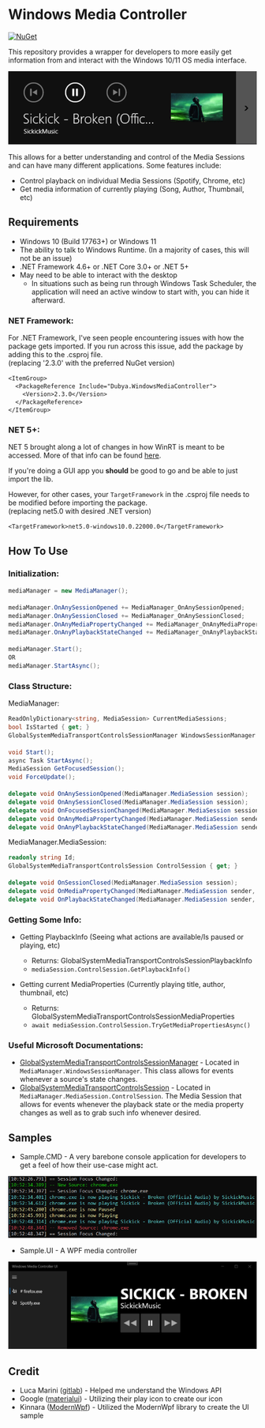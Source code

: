 # Windows Media Controller
[![NuGet](https://img.shields.io/nuget/vpre/Dubya.WindowsMediaController.svg)](https://nuget.org/packages/Dubya.WindowsMediaController)

This repository provides a wrapper for developers to more easily get information from and interact with the Windows 10/11 OS media interface. 

![Windows 10 Media Interface](https://raw.githubusercontent.com/DubyaDude/WindowsMediaController/master/docs/images/Win10.png)

This allows for a better understanding and control of the Media Sessions and can have many different applications. Some features include:
- Control playback on individual Media Sessions (Spotify, Chrome, etc)
- Get media information of currently playing (Song, Author, Thumbnail, etc)

## Requirements
- Windows 10 (Build 17763+) or Windows 11
- The ability to talk to Windows Runtime. (In a majority of cases, this will not be an issue)
- .NET Framework 4.6+ or .NET Core 3.0+ or .NET 5+
- May need to be able to interact with the desktop
  - In situations such as being run through Windows Task Scheduler, the application will need an active window to start with, you can hide it afterward.
### NET Framework:
For .NET Framework, I've seen people encountering issues with how the package gets imported. If you run across this issue, add the package by adding this to the .csproj file.
<br> (replacing '2.3.0' with the preferred NuGet version)
```csproj
<ItemGroup>
  <PackageReference Include="Dubya.WindowsMediaController">
    <Version>2.3.0</Version>
  </PackageReference>
</ItemGroup>
```
### NET 5+:
NET 5 brought along a lot of changes in how WinRT is meant to be accessed. More of that info can be found [here](https://docs.microsoft.com/en-us/windows/apps/desktop/modernize/desktop-to-uwp-enhance).

If you're doing a GUI app you **should** be good to go and be able to just import the lib.

However, for other cases, your `TargetFramework` in the .csproj file needs to be modified before importing the package.
<br> (replacing net5.0 with desired .NET version)
```csproj
<TargetFramework>net5.0-windows10.0.22000.0</TargetFramework>
```

## How To Use
### Initialization:
```csharp
mediaManager = new MediaManager();

mediaManager.OnAnySessionOpened += MediaManager_OnAnySessionOpened;
mediaManager.OnAnySessionClosed += MediaManager_OnAnySessionClosed;
mediaManager.OnAnyMediaPropertyChanged += MediaManager_OnAnyMediaPropertyChanged;
mediaManager.OnAnyPlaybackStateChanged += MediaManager_OnAnyPlaybackStateChanged;

mediaManager.Start();
OR
mediaManager.StartAsync();
```

### Class Structure:
MediaManager:
```csharp
ReadOnlyDictionary<string, MediaSession> CurrentMediaSessions;
bool IsStarted { get; }
GlobalSystemMediaTransportControlsSessionManager WindowsSessionManager { get; }

void Start();
async Task StartAsync();
MediaSession GetFocusedSession();
void ForceUpdate();

delegate void OnAnySessionOpened(MediaManager.MediaSession session);
delegate void OnAnySessionClosed(MediaManager.MediaSession session);
delegate void OnFocusedSessionChanged(MediaManager.MediaSession session);
delegate void OnAnyMediaPropertyChanged(MediaManager.MediaSession sender, GlobalSystemMediaTransportControlsSessionMediaProperties args);
delegate void OnAnyPlaybackStateChanged(MediaManager.MediaSession sender, GlobalSystemMediaTransportControlsSessionPlaybackInfo args);
```
MediaManager.MediaSession:
```csharp
readonly string Id;
GlobalSystemMediaTransportControlsSession ControlSession { get; }

delegate void OnSessionClosed(MediaManager.MediaSession session);
delegate void OnMediaPropertyChanged(MediaManager.MediaSession sender, GlobalSystemMediaTransportControlsSessionMediaProperties args);
delegate void OnPlaybackStateChanged(MediaManager.MediaSession sender, GlobalSystemMediaTransportControlsSessionPlaybackInfo args);
```

### Getting Some Info:

- Getting PlaybackInfo (Seeing what actions are available/Is paused or playing, etc)
  - Returns: GlobalSystemMediaTransportControlsSessionPlaybackInfo
  - ``mediaSession.ControlSession.GetPlaybackInfo()``

- Getting current MediaProperties (Currently playing title, author, thumbnail, etc)
  - Returns: GlobalSystemMediaTransportControlsSessionMediaProperties
  - ``await mediaSession.ControlSession.TryGetMediaPropertiesAsync()``

### Useful Microsoft Documentations:
- [GlobalSystemMediaTransportControlsSessionManager](https://docs.microsoft.com/en-us/uwp/api/windows.media.control.globalsystemmediatransportcontrolssessionmanager) - Located in `MediaManager.WindowsSessionManager`. This class allows for events whenever a source's state changes.
- [GlobalSystemMediaTransportControlsSession](https://docs.microsoft.com/en-us/uwp/api/windows.media.control.globalsystemmediatransportcontrolssession) - Located in `MediaManager.MediaSession.ControlSession`. The Media Session that allows for events whenever the playback state or the media property changes as well as to grab such info whenever desired.

  
## Samples
- Sample.CMD - A very barebone console application for developers to get a feel of how their use-case might act.

![Sample.CMD](https://raw.githubusercontent.com/DubyaDude/WindowsMediaController/master/docs/images/Sample.CMD.png)

- Sample.UI - A WPF media controller

![Sample.UI](https://raw.githubusercontent.com/DubyaDude/WindowsMediaController/master/docs/images/Sample.UI.png)


## Credit
- Luca Marini ([gitlab](https://gitlab.com/naatiivee)) - Helped me understand the Windows API
- Google ([materialui](https://github.com/google/material-design-icons)) - Utilizing their play icon to create our icon
- Kinnara ([ModernWpf](https://github.com/Kinnara/ModernWpf)) - Utilized the ModernWpf library to create the UI sample
